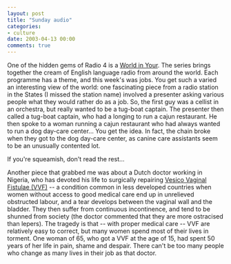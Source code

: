 ```yaml
---
layout: post
title: "Sunday audio"
categories:
- culture
date: 2003-04-13 00:00
comments: true
---
```


<p>One of the hidden gems of Radio 4 is a <a href="http://www.bbc.co.uk/radio4/factual/aworldinyourear.shtml">World in Your</a>. The series brings together the cream of English language radio from around the world. Each programme has a theme, and this week's was jobs. You get such a varied an interesting view of the world: one fascinating piece from a radio station in the States (I missed the station name) involved a presenter asking various people what they would rather do as a job. So, the first guy was a cellist in an orchestra, but really wanted to be a tug-boat captain. The presenter then called a tug-boat captain, who had a longing to run a cajun restaurant. He then spoke to a woman running a cajun restaurant who had always wanted to run a dog day-care center... You get the idea. In fact, the chain broke when they got to the dog day-care center, as canine care assistants seem to be an unusually contented lot.</p>

<p>If you're squeamish, don't read the rest...</p>

<p>Another piece that grabbed me was about a Dutch doctor working in Nigeria, who has devoted his life to surgically repairing <a href="http://www.forward.dircon.co.uk/vesico.htm">Vesico Vaginal Fistulae (VVF)</a> -- a condition common in less developed countries when women without access to good medical care end up in unrelieved obstructed labour, and a tear develops between the vaginal wall and the bladder. They then suffer from continuous incontinence, and tend to be shunned from society (the doctor commented that they are more ostracised than lepers). The tragedy is that -- with proper medical care -- VVF are relatively easy to correct, but many women spend most of their lives in torment. One woman of 65, who got a VVF at the age of 15, had spent 50 years of her life in pain, shame and despair. There can't be too many people who change as many lives in their job as that doctor.</p>
